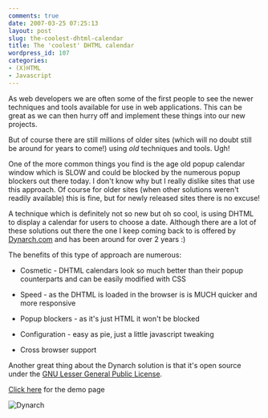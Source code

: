 ```yaml
---
comments: true
date: 2007-03-25 07:25:13
layout: post
slug: the-coolest-dhtml-calendar
title: The 'coolest' DHTML calendar
wordpress_id: 107
categories:
- (X)HTML
- Javascript
---
```


As web developers we are often some of the first people to see the newer techniques and tools available for use in web applications. This can be great as we can then hurry off and implement these things into our new projects.

But of course there are still millions of older sites (which will no doubt still be around for years to come!) using *old* techniques and tools. Ugh!

One of the more common things you find is the age old popup calendar window which is SLOW and could be blocked by the numerous popup blockers out there today. I don't know why but I really dislike sites that use this approach. Of course for older sites (when other solutions weren't readily available) this is fine, but for newly released sites there is no excuse!

A technique which is definitely not so new but oh so cool, is using DHTML to display a calendar for users to choose a date. Although there are a lot of these solutions out there the one I keep coming back to is offered by [Dynarch.com](http://www.dynarch.com/projects/calendar/) and has been around for over 2 years :) 

The benefits of this type of approach are numerous:




	
  * Cosmetic - DHTML calendars look so much better than their popup counterparts and can be easily modified with CSS

	
  * Speed - as the DHTML is loaded in the browser is is MUCH quicker and more responsive

	
  * Popup blockers - as it's just HTML it won't be blocked

	
  * Configuration - easy as pie, just a little javascript tweaking

	
  * Cross browser support



Another great thing about the Dynarch solution is that it's open source under the [GNU Lesser General Public License](http://www.gnu.org/licenses/lgpl.html).

[Click here](http://www.dynarch.com/demos/jscalendar/) for the demo page

![Dynarch](http://www.chapter31.com/wp-content/uploads/2007/03/dynarch.gif)


